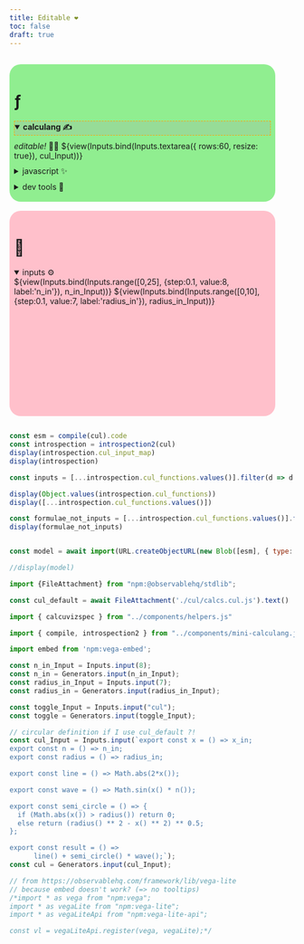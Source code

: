 ```yaml
---
title: Editable ❤️
toc: false
draft: true
---
```


<style>
#observablehq-main {
  max-width: 1500px;
}

#observablehq-center {
  margin: 0.8rem;
}

pre {
  white-space: pre-wrap;
}

label {
  font-weight: bold;
}

.lhs details {
  margin:10px 0; /* 0->6px creates a indentation effect */
}

details[open] > summary.calculang {
  background: #aaa4;
  cursor: zoom-out;
  /*border: 1px dotted orange;*/
}

details > summary {
  user-select: none;
}

details > summary.calculang {
  border: 1px dashed orange;
  background: #faa4;
  cursor: zoom-in;
}

details > summary.calculang {
  font-weight: bold;
}

.wrapper {
  margin-top: 30px;
  display: grid;
  grid-template-columns: repeat(auto-fit, minmax(300px, 1fr));
  gap: 1rem;
}

.lhs:has(div details.calculang:not([open])) {
  width: 150px;
  opacity: 0.6;
  transition: width 100ms ease-out opacity 200ms linear;
}

.lhs:has(div details.calculang:not([open])):hover {
  opacity: 1;
  transition: width 200ms linear, opacity 60ms linear;

}

.observablehq-pre-container {
  margin: 1rem 0; /* -1rem -> 0 */
}

pre {
  margin: 1rem 0;
}

.wrapper > div {
  padding: 0.5rem;
  /*max-height:50vh;*/
  border-radius: 20px;
  height: fit-content;
  width: 90%;
  transition: width 200ms ease-out;
}


.lhs, .rhs {
  display: flex;
  flex-flow: column;
}


.grow {
  flex-grow: 1;
  min-height: 100px;
}

.f {
  max-height: 60vh;
  min-height: 100px;
}

</style>

<div class="wrapper">
  <div class="lhs" style="background: lightgreen">
    <div class="grow">
    <h1>ƒ</h1>
    <!-- can I collapse things responsively? -->
    <details class="calculang" open><summary class="calculang" style="margin-bottom:10px">calculang ✍️</summary>
    <span style="font-style: italic">editable!</span> 🧙‍♂️
    <!--<pre class="f">-->${view(Inputs.bind(Inputs.textarea({ rows:60, resize: true}), cul_Input))}<!--</pre>-->
    <details><summary>javascript ✨</summary>
    <span style="font-style: italic">generated from calculang</span> ⬆️
    ${view(Inputs.textarea({value:esm,  rows:60, resize: true, disabled:true}))}
    </details>
    <details><summary>dev tools 🧰</summary>
    ${"todo"}
    </details>
    </details>
    </div>
  </div>
  <div class="rhs" style="background: pink">
    <h1>🎨</h1>
    <div class="card">
    <details open><summary>inputs ⚙️</summary>
    ${view(Inputs.bind(Inputs.range([0,25], {step:0.1, value:8, label:'n_in'}), n_in_Input))}
    ${view(Inputs.bind(Inputs.range([0,10], {step:0.1, value:7, label:'radius_in'}), radius_in_Input))}
    </details>
    </div>
  <div class="card" id="viz"></div>
  <div style="visibility:hidden">
  ${resize(width => {
      const result = embed('#viz', calcuvizspec({
    models: [model],
    input_cursors: [{n_in:n_in, radius_in}],
    mark: {type:'line', point: false, clip:true},
    encodings: {
      x: { name: 'x_in', type: 'quantitative', grid:false, domain: _.range(-10,10,0.01) },
      y: { name: 'value', type: 'quantitative', grid:false, "scale": {"domain": [-10,18]}},
      row: { name: 'formula', domain: formulae_not_inputs },
      color: { name: 'formula', legend: false }
    },
    width:Math.min(300,width-150), // messy !!! container width works but overstates
    height: 50,
    spec_post_process: spec => {/*spec.width = "container";*/ spec.background='rgba(0,0,0,0)'; return spec}
  }))
  return result
    })
  }
  </div>
  </div>
</div>


```js

const esm = compile(cul).code
const introspection = introspection2(cul)
display(introspection.cul_input_map)
display(introspection)

const inputs = [...introspection.cul_functions.values()].filter(d => d.reason == 'input definition').map(d => d.name).sort()

display(Object.values(introspection.cul_functions))
display([...introspection.cul_functions.values()])

const formulae_not_inputs = [...introspection.cul_functions.values()].filter(d => d.reason == 'definition' && inputs.indexOf(d.name+'_in') == -1).map(d => d.name)
display(formulae_not_inputs)


const model = await import(URL.createObjectURL(new Blob([esm], { type: "text/javascript" })).toString())

//display(model)


```


```js
import {FileAttachment} from "npm:@observablehq/stdlib";

const cul_default = await FileAttachment('./cul/calcs.cul.js').text()

import { calcuvizspec } from "../components/helpers.js"

import { compile, introspection2 } from "../components/mini-calculang.js"
```


```js
import embed from 'npm:vega-embed';

const n_in_Input = Inputs.input(8);
const n_in = Generators.input(n_in_Input);
const radius_in_Input = Inputs.input(7);
const radius_in = Generators.input(radius_in_Input);

const toggle_Input = Inputs.input("cul");
const toggle = Generators.input(toggle_Input);

// circular definition if I use cul_default ?!
const cul_Input = Inputs.input(`export const x = () => x_in;
export const n = () => n_in;
export const radius = () => radius_in;

export const line = () => Math.abs(2*x());

export const wave = () => Math.sin(x() * n());

export const semi_circle = () => {
  if (Math.abs(x()) > radius()) return 0;
  else return (radius() ** 2 - x() ** 2) ** 0.5;
};

export const result = () =>
      line() + semi_circle() * wave();`);
const cul = Generators.input(cul_Input);


```

```js
// from https://observablehq.com/framework/lib/vega-lite
// because embed doesn't work? (=> no tooltips)
/*import * as vega from "npm:vega";
import * as vegaLite from "npm:vega-lite";
import * as vegaLiteApi from "npm:vega-lite-api";

const vl = vegaLiteApi.register(vega, vegaLite);*/
```